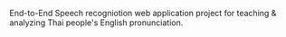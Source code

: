 End-to-End Speech recogniotion web application project for teaching & analyzing Thai people's English pronunciation.


